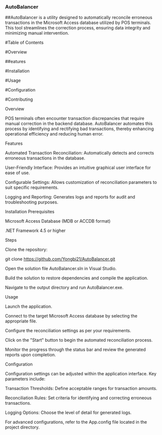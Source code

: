 ### AutoBalancer

##AutoBalancer is a utility designed to automatically reconcile erroneous transactions in the Microsoft Access database utilized by POS terminals. This tool streamlines the correction process, ensuring data integrity and minimizing manual intervention.

#Table of Contents

#Overview

##eatures

#Installation

#Usage

#Configuration

#Contributing



Overview

POS terminals often encounter transaction discrepancies that require manual correction in the backend database. AutoBalancer automates this process by identifying and rectifying bad transactions, thereby enhancing operational efficiency and reducing human error.

Features

Automated Transaction Reconciliation: Automatically detects and corrects erroneous transactions in the database.

User-Friendly Interface: Provides an intuitive graphical user interface for ease of use.

Configurable Settings: Allows customization of reconciliation parameters to suit specific requirements.

Logging and Reporting: Generates logs and reports for audit and troubleshooting purposes.

Installation
Prerequisites

Microsoft Access Database (MDB or ACCDB format)

.NET Framework 4.5 or higher

Steps

Clone the repository:

git clone https://github.com/Yongbi21/AutoBalancer.git


Open the solution file AutoBalancer.sln in Visual Studio.

Build the solution to restore dependencies and compile the application.

Navigate to the output directory and run AutoBalancer.exe.

Usage

Launch the application.

Connect to the target Microsoft Access database by selecting the appropriate file.

Configure the reconciliation settings as per your requirements.

Click on the "Start" button to begin the automated reconciliation process.

Monitor the progress through the status bar and review the generated reports upon completion.

Configuration

Configuration settings can be adjusted within the application interface. Key parameters include:

Transaction Thresholds: Define acceptable ranges for transaction amounts.

Reconciliation Rules: Set criteria for identifying and correcting erroneous transactions.

Logging Options: Choose the level of detail for generated logs.

For advanced configurations, refer to the App.config file located in the project directory.
